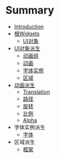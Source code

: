 # Summary

* [Introduction](README.md)
* [根Widgets](gen-widgets.md)
  * [UI对象](gen-widgets/uidui-xiang.md)
* [UI对象派生](uidui-xiang-pai-sheng.md)
  * [动画组](uidui-xiang-pai-sheng/dong-hua-zu.md)
  * [动画](uidui-xiang-pai-sheng/dong-hua.md)
  * [字体实例](uidui-xiang-pai-sheng/zi-ti-shi-li.md)
  * [区域](uidui-xiang-pai-sheng/qu-yu.md)
* [动画派生](dong-hua-pai-sheng.md)
  * [Translation](dong-hua-pai-sheng/translation.md)
  * [路径](dong-hua-pai-sheng/lu-jing.md)
  * [旋转](dong-hua-pai-sheng/zi-zhuan.md)
  * [比例](dong-hua-pai-sheng/bi-li.md)
  * [Alpha](dong-hua-pai-sheng/alpha.md)
* 字体实例派生
  * [字体](zi-ti.md)
* 区域派生
  * [框架](kuang-jia.md)

